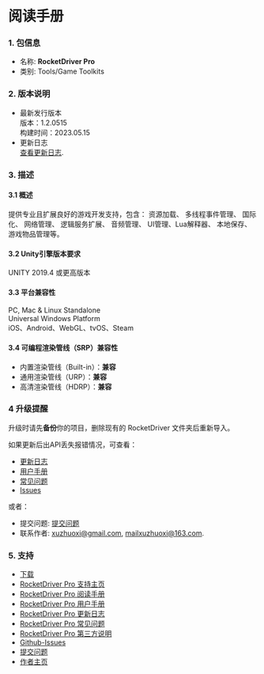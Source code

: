 # 阅读手册

### 1. 包信息
+ 名称: **RocketDriver Pro**  
+ 类别: Tools/Game Toolkits  

### 2. 版本说明
+ 最新发行版本  
  版本：1.2.0515   
  构建时间：2023.05.15  
+ 更新日志  
  [查看更新日志](https://www.xuzhuoxi.com/RocketDriver-Docs/pages/Home_CHANGELOG_cn.html).  

### 3. 描述

#### 3.1 概述
提供专业且扩展良好的游戏开发支持，包含： 资源加载、 多线程事件管理、 国际化、 网络管理、 逻辑服务扩展、 音频管理、 UI管理、Lua解释器、 本地保存、 游戏物品管理等。  

#### 3.2 Unity引擎版本要求
UNITY 2019.4 或更高版本  

#### 3.3 平台兼容性
PC, Mac & Linux Standalone  
Universal Windows Platform  
iOS、Android、WebGL、tvOS、Steam  

#### 3.4 可编程渲染管线（SRP）兼容性
+ 内置渲染管线（Built-in）：**兼容**
+ 通用渲染管线（URP）：**兼容**
+ 高清渲染管线（HDRP）：**兼容**

### 4 升级提醒
升级时请先**备份**你的项目，删除现有的 RocketDriver 文件夹后重新导入。  

如果更新后出API丢失报错情况，可查看：  
+ [更新日志](https://www.xuzhuoxi.com/RocketDriver-Docs/home/Home-CHANGELOG_cn.html)
+ [用户手册](https://www.xuzhuoxi.com/RocketDriver-Docs/home/Home-Manual_cn.html)
+ [常见问题](https://www.xuzhuoxi.com/RocketDriver-Docs/home/Home-FAQs_cn.html)
+ [Issues](https://github.com/xuzhuoxi/RocketDriver-Docs/issues)

或者：
+ 提交问题:  [提交问题](https://github.com/xuzhuoxi/RocketDriver-Docs/issues/new)
+ 联系作者: xuzhuoxi@gmail.com, mailxuzhuoxi@163.com.  

###  5. 支持 
+ [下载](https://assetstore.unity.com/packages/slug/234202) 
+ [RocketDriver Pro 支持主页](https://www.xuzhuoxi.com/RocketDriver-Docs/) 
+ [RocketDriver Pro 阅读手册](https://www.xuzhuoxi.com/RocketDriver-Docs/home/Home-README_cn.html) 
+ [RocketDriver Pro 用户手册](https://www.xuzhuoxi.com/RocketDriver-Docs/home/Home-Manual_cn.html) 
+ [RocketDriver Pro 更新日志](https://www.xuzhuoxi.com/RocketDriver-Docs/home/Home-CHANGELOG_cn.html) 
+ [RocketDriver Pro 常见问题](https://www.xuzhuoxi.com/RocketDriver-Docs/home/Home-FAQs_cn.html) 
+ [RocketDriver Pro 第三方说明](https://www.xuzhuoxi.com/RocketDriver-Docs/home/Home-ThirdPartyNotices_cn.html) 
+ [Github-Issues](https://github.com/xuzhuoxi/RocketDriver-Docs/issues) 
+ [提交问题](https://github.com/xuzhuoxi/RocketDriver-Docs/issues/new) 
+ [作者主页](https://www.xuzhuoxi.com/) 